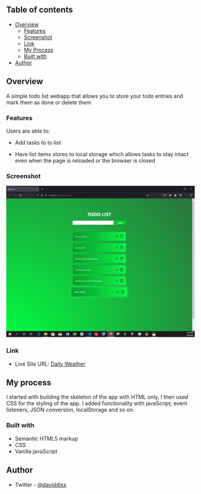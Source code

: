 ## Table of contents

- [Overview](#overview)
  - [Features](#features)
  - [Screenshot](#screenshot)
  - [Link](#link)
  - [My Process](#my-process)
  - [Built with](#built-with)
- [Author](#author)

## Overview
A simple todo list webapp that allows you to store your todo entries and mark them as done or delete them

### Features

Users are able to:

- Add tasks to to list

- Have list items stores to local storage which allows tasks to stay intact even when the page is reloaded or the browser is closed

### Screenshot

![](/list.PNG)

### Link

- Live Site URL: [Daily Weather](https://admirable-croquembouche-47179f.netlify.app/)

## My process
I started with building the skeleton of the app with HTML only, I then used CSS for the styling of the app.
I added functionality with javaScript; event listeners, JSON conversion, localStorage and so on. 

### Built with

- Semantic HTML5 markup
- CSS 
- Vanilla javaScript

## Author
- Twitter - [@daviddixx](https://www.twitter.com/dixx_david)

